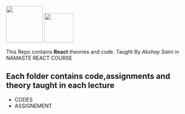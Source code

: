 <img src="https://user-images.githubusercontent.com/43653875/209923868-c578a798-17f2-4918-a3ba-1c146d632c76.png" height="100" widht="100"> <img src="https://user-images.githubusercontent.com/43653875/209923741-bf53433a-d762-4f54-a1de-d55a1e9a9f5b.jpg" height="80" widht="110"/>

This Repo contains <b>React</b> theories and code. Taught By <i></b>Akshay Saini</b></i> in NAMASTE REACT COURSE
<h2>Each folder contains code,assignments and theory taught in each lecture</h2>
<ul>
  <li>CODES</li>
  <li>ASSIGNEMENT</li>
</ul>
